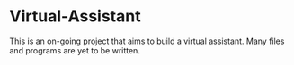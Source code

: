 # Virtual-Assistant

This is an on-going project that aims to build a virtual assistant. Many files and programs 
are yet to be written. 

